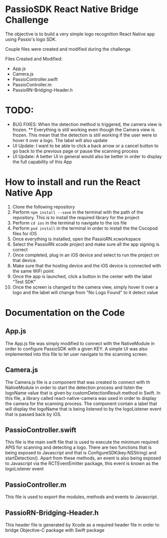# PassioSDK React Native Bridge Challenge

The objective is to build a very simple logo recognition React Native app using Passio's logo SDK. 

Couple files were created and modified during the challenge.

Files Created and Modified:
* App.js
* Camera.js
* PassioController.swift
* PassioController.m
* PassioRN-Bridging-Header.h

# TODO:
* BUG FIXES: When the detection method is triggered, the camera view is frozen.
  ** Everything is still working even though the Camera view is frozen. This mean that the detection is still working if the user were to hover it over a logo. The label will also update
* UI Update: I want to be able to click a back arrow or a cancel button to go back to the previous page or pause the scanning process
* UI Update: A better UI in general would also be better in order to display the full capability of this App

# How to install and run the React Native App

1. Clone the following repository
2. Perform `npm install --save` in the terminal with the path of the repository. This is to install the required library for the project
3. Perform `cd ios` in the terminal to navigate to the ios file
4. Perform `pod install` in the terminal in order to install the the Cocopod files for iOS
5. Once everything is installed, open the PassioRN.xcworkspace
6. Select the PassioRN xcode project and make sure all the app signing is correct
7. Once completed, plug in an iOS device and select to run the project on that device.
8. Make sure that the hosting device and the iOS device is connected with the same WiFi point
9. Once the app is launched, click a button in the center with the label "Test SDK"
10. Once the screen is changed to the camera view, simply hover it over a logo and the label will change from "No Logo Found" to it detect value

# Documentation on the Code

## App.js

The App.js file was simply modified to connect with the NativeModule in order to configure PassioSDK with a given KEY. A simple UI was also implemented into this file to let user navigate to the scanning screen.

## Camera.js

The Camera.js file is a component that was created to connect with th NativeModule in order to start the detection process and listen the logoName value that is given by customDetectionResult method in Swift. In this file, a library called react-native-camera was used in order to display the camera for the scanning process. The component contain a label that will display the logoName that is being listened to by the logoListener event that is passed back by iOS.

## PassioController.swift

This file is the main swift file that is used to execute the minimum required APIS for scanning and detecting a logo. There are two functions that is being exposed to Javascript and that is ConfigureSDK(key:NSString) and startDetection(). Apart from these methods, an event is also being exposed to Javascript via the RCTEventEmitter package, this event is known as the logoListener event 

## PassioController.m

This file is used to export the modules, methods and events to Javascript.

## PassioRN-Bridging-Header.h

This header file is generated by Xcode as a required header file in order to bridge Objective-C package with Swift package
